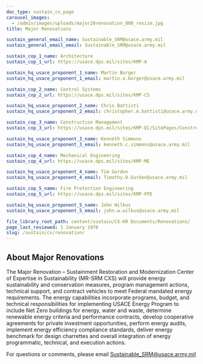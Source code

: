 ```yaml
---
doc_type: sustain_cx_page
carousel_images:
  - /admin/images/uploads/major20renovation_800_resize.jpg
title: Major Renovations

sustain_general_email_name: Sustainable_SRM@usace.army.mil
sustain_general_email_email: Sustainable_SRM@usace.army.mil

sustain_cop_1_name: Architecture
sustain_cop_1_url: https://usace.dps.mil/sites/KMP-A

sustain_hq_usace_proponent_1_name: Martin Borger
sustain_hq_usace_proponent_1_email: martin.a.borger@usace.army.mil

sustain_cop_2_name: Control Systems
sustain_cop_2_url: https://usace.dps.mil/sites/KMP-CS

sustain_hq_usace_proponent_2_name: Chris Battisti
sustain_hq_usace_proponent_2_email: christopher.m.battisti@usace.army.mil

sustain_cop_3_name: Construction Management
sustain_cop_3_url: https://usace.dps.mil/sites/KMP-EC/SitePages/Construction.aspx

sustain_hq_usace_proponent_3_name: Kenneth Simmons
sustain_hq_usace_proponent_3_email: kenneth.c.simmons@usace.army.mil

sustain_cop_4_name: Mechanical Engineering
sustain_cop_4_url: https://usace.dps.mil/sites/KMP-ME

sustain_hq_usace_proponent_4_name: Tim Gordon
sustain_hq_usace_proponent_4_email: Timothy.D.Gordon@usace.army.mil

sustain_cop_5_name: Fire Protection Engineering
sustain_cop_5_url: https://usace.dps.mil/sites/KMP-FPE

sustain_hq_usace_proponent_5_name: John Wilkus
sustain_hq_usace_proponent_5_email: john.w.wilkus@usace.army.mil

file_library_root_path: content/sustain/CX-KR Documents/Renovations/
page_last_reviewed: 1 January 1970
slug: /sustain/cx/renovation/
---
```


## About Major Renovations

The Major Renovation – Sustainment Restoration and Modernization Center of Expertise in Sustainability (MR-SRM CXS) will provide energy sustainability and conservation measures, program management actions, technical support, and contract vehicles to meet Federal mandated energy requirements. The energy capabilities incorporate programs, budget, and technical responsibilities for implementing USACE Energy Program to include Net Zero buildings for energy, water and waste, determine renewable energy criteria and performance contracts, develop cooperative agreements for private investment opportunities, perform energy audits, implement energy efficiency compliance standards, deliver energy benchmark for design charrettes and overall integration of energy programmatic, technical, and execution actions.

For questions or comments, please email Sustainable_SRM@usace.army.mil
